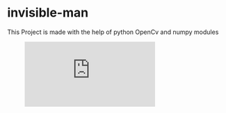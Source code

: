 # invisible-man
This Project is made with the help of python OpenCv and numpy modules 

<figure class="video_container">
  <iframe src="https://youtu.be/ld0ydXI7Bbw" frameborder="0" allowfullscreen="true"> </iframe>
</figure>
